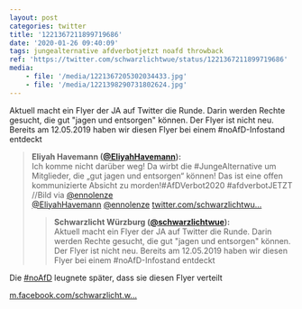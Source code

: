 ```yaml
---
layout: post
categories: twitter
title: '1221367211899719686'
date: '2020-01-26 09:40:09'
tags: jungealternative afdverbotjetzt noafd throwback
ref: 'https://twitter.com/schwarzlichtwue/status/1221367211899719686'
media:
    - file: '/media/1221367205302034433.jpg'
    - file: '/media/1221398290731802624.jpg'
---
```

Aktuell macht ein Flyer der JA auf Twitter die Runde. Darin werden Rechte gesucht, die gut "jagen und entsorgen" können. Der Flyer ist nicht neu. Bereits am 12.05.2019 haben wir diesen Flyer bei einem #noAfD-Infostand entdeckt   
> <b>Eliyah Havemann ([@EliyahHavemann](https://twitter.com/EliyahHavemann)):</b>  
>Ich komme nicht darüber weg! Da wirbt die #JungeAlternative um Mitglieder, die „gut jagen und entsorgen“ können! Das ist eine offen kommunizierte Absicht zu morden!#AfDVerbot2020 #afdverbotJETZT //Bild via [@ennolenze](https://twitter.com/ennolenze)    
>[@EliyahHavemann](https://twitter.com/EliyahHavemann) [@ennolenze](https://twitter.com/ennolenze) [twitter.com/schwarzlichtwu…](https://twitter.com/schwarzlichtwue/status/1221367211899719686?s=19)   
>> <b>Schwarzlicht Würzburg ([@schwarzlichtwue](https://twitter.com/schwarzlichtwue)):</b>    
>>Aktuell macht ein Flyer der JA auf Twitter die Runde. Darin werden Rechte gesucht, die gut "jagen und entsorgen" können. Der Flyer ist nicht neu. Bereits am 12.05.2019 haben wir diesen Flyer bei einem #noAfD-Infostand entdeckt       
>  
>  


Die [#noAfD](/t/noafd) leugnete später, dass sie diesen Flyer verteilt

[m.facebook.com/schwarzlicht.w…](https://m.facebook.com/schwarzlicht.wue/photos/pcb.570803493327695/570803276661050/?type=3&source=49&__tn__=EH-R) 
